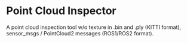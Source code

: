 # Point Cloud Inspector
A point cloud inspection tool w/o texture in .bin and .ply (KITTI format), sensor_msgs / PointCloud2 messages (ROS1/ROS2 format).


